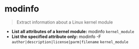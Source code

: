 # modinfo
> Extract information about a Linux kernel module
- **List all attributes of a kernel module:**
modinfo `kernel_module`
- **List the specified attribute only:**
modinfo -F `author|description|license|parm|filename` `kernel_module`
